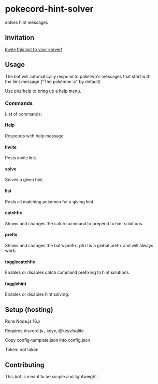 # pokecord-hint-solver
solves hint messages

## Invitation
[Invite this bot to your server!](https://discord.com/api/oauth2/authorize?client_id=876704750480023584&permissions=3072&scope=bot)

## Usage
The bot will automatically respond to poketwo's messages that start with the hint message ("The pokémon is" by default)

Use phz!help to bring up a help menu.

### Commands

List of commands:

#### Help
Responds with help message.

#### Invite
Posts invite link.

#### solve
Solves a given hint.

#### list
Posts all matching pokemon for a giving hint.

#### catchfix
Shows and changes the catch command to prepend to hint solutions.

#### prefix
Shows and changes the bot's prefix. phz! is a global prefix and will always work.

#### togglecatchfix
Enables or disables catch command prefixing to hint solutions.

#### togglehint
Enables or disables hint solving.

## Setup (hosting)

Runs Node.js 16.x

Requires discord.js , keyv, @keyv/sqlite

Copy config-template.json into config.json

Token: bot token.


## Contributing
This bot is meant to be simple and lightweight.
